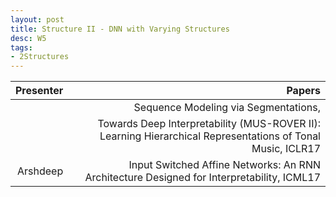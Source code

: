```yaml
---
layout: post
title: Structure II - DNN with Varying Structures
desc: W5
tags:
- 2Structures
---
```




| Presenter | Papers |
| -----: | ----------: |
|  | Sequence Modeling via Segmentations, |
|  | Towards Deep Interpretability (MUS-ROVER II): Learning Hierarchical Representations of Tonal Music, ICLR17 |
| Arshdeep | Input Switched Affine Networks: An RNN Architecture Designed for Interpretability, ICML17 |
